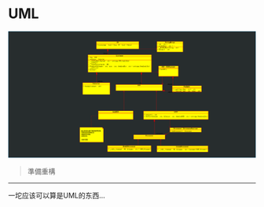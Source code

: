 ﻿UML
===

![UML](https://github.com/LittleKey/gallery/blob/master/FTPDownload/UML_v2.0.png?raw=true)

> 準備重構

-------------
一坨应该可以算是UML的东西...
